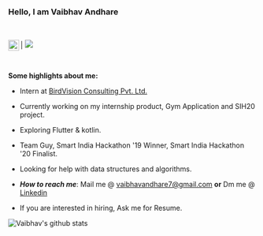 ### Hello, I am Vaibhav Andhare

<br/>

|</a>  <a href="https://www.linkedin.com/in/vaibhavandhare">
  <img align="left" alt="LinkedIn" width="22px" src="https://cdn.jsdelivr.net/npm/simple-icons@v3/icons/linkedin.svg" />
</a>     ![](https://visitor-badge.glitch.me/badge?page_id=vaandhare.MyGithub)  

<br/>


**Some highlights about me:**

- Intern at [BirdVision Consulting Pvt. Ltd.](https://birdvisiontech.com/)
- Currently working on my internship product, Gym Application and SIH20 project.
- Exploring Flutter & kotlin.
- Team Guy, Smart India Hackathon '19 Winner, Smart India Hackathon '20 Finalist.
- Looking for help with data structures and algorithms.
- ***How to reach me***: Mail me @ vaibhavandhare7@gmail.com **or** Dm me @ [Linkedin](https://www.linkedin.com/in/vaibhavandhare)           

- If you are interested in hiring, Ask me for Resume.


![Vaibhav's github stats](https://github-readme-stats.vercel.app/api?username=vaandhare&show_icons=true&hide=[%22stars%22])
